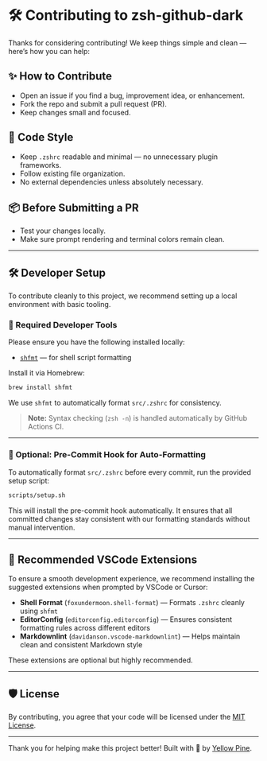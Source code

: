 # 🛠 Contributing to zsh-github-dark

Thanks for considering contributing!
We keep things simple and clean — here’s how you can help:

## ✨ How to Contribute

- Open an issue if you find a bug, improvement idea, or enhancement.
- Fork the repo and submit a pull request (PR).
- Keep changes small and focused.

## 🎯 Code Style

- Keep `.zshrc` readable and minimal — no unnecessary plugin frameworks.
- Follow existing file organization.
- No external dependencies unless absolutely necessary.

## 📦 Before Submitting a PR

- Test your changes locally.
- Make sure prompt rendering and terminal colors remain clean.

---

## 🛠 Developer Setup

To contribute cleanly to this project, we recommend setting up a local
environment with basic tooling.

### 🔹 Required Developer Tools

Please ensure you have the following installed locally:

- [`shfmt`](https://github.com/mvdan/sh) — for shell script formatting

Install it via Homebrew:

```bash
brew install shfmt
```

We use `shfmt` to automatically format `src/.zshrc` for consistency.

> **Note:** Syntax checking (`zsh -n`) is handled automatically by
> GitHub Actions CI.

---

### 🔹 Optional: Pre-Commit Hook for Auto-Formatting

To automatically format `src/.zshrc` before every commit, run the provided setup
script:

```bash
scripts/setup.sh
```

This will install the pre-commit hook automatically.
It ensures that all committed changes stay consistent with our formatting
standards without manual intervention.

---

## 🧩 Recommended VSCode Extensions

To ensure a smooth development experience, we recommend installing the suggested
extensions when prompted by VSCode or Cursor:

- **Shell Format** (`foxundermoon.shell-format`) — Formats `.zshrc` cleanly using `shfmt`
- **EditorConfig** (`editorconfig.editorconfig`) — Ensures consistent formatting rules across different editors
- **Markdownlint** (`davidanson.vscode-markdownlint`) — Helps maintain clean and consistent Markdown style

These extensions are optional but highly recommended.

---

## 🛡 License

By contributing, you agree that your code will be licensed under the [MIT License](LICENSE).

---

Thank you for helping make this project better!
Built with 💛 by [Yellow Pine](https://github.com/yellow-pine).
